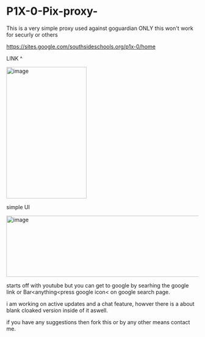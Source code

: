 # P1X-0-Pix-proxy-
This is a very simple proxy used against goguardian ONLY this won't work for securly or others 

https://sites.google.com/southsideschools.org/p1x-0/home

LINK ^

<img width="210" height="344" alt="image" src="https://github.com/user-attachments/assets/7ea3eb13-b7cc-47bc-bf98-a7608650aea0" />

simple UI

<img width="966" height="160" alt="image" src="https://github.com/user-attachments/assets/20bb5d49-51be-4fcd-9fce-0257cef84012" />

starts off with youtube but you can get to google by searhing the google link or Bar<anything<press google icon< on  google search page.

i am working on active updates and a chat feature, howver there is a about blank cloaked version inside of it aswell.

if you have any suggestions then fork this or by any other means contact me.
